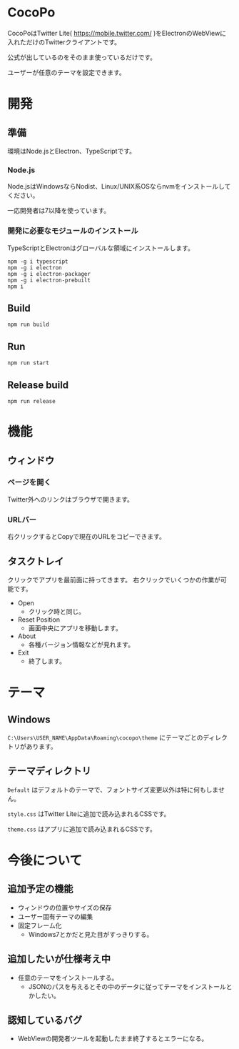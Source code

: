 # CocoPo

CocoPoはTwitter Lite( https://mobile.twitter.com/ )をElectronのWebViewに入れただけのTwitterクライアントです。

公式が出しているのをそのまま使っているだけです。

ユーザーが任意のテーマを設定できます。

# 開発

## 準備

環境はNode.jsとElectron、TypeScriptです。

### Node.js

Node.jsはWindowsならNodist、Linux/UNIX系OSならnvmをインストールしてください。

一応開発者は7以降を使っています。

### 開発に必要なモジュールのインストール

TypeScriptとElectronはグローバルな領域にインストールします。

```
npm -g i typescript
npm -g i electron
npm -g i electron-packager
npm -g i electron-prebuilt
npm i
```

## Build

```
npm run build
```

## Run

```
npm run start
```

## Release build

```
npm run release
```

# 機能

## ウィンドウ

### ページを開く

Twitter外へのリンクはブラウザで開きます。

### URLバー

右クリックするとCopyで現在のURLをコピーできます。

## タスクトレイ

クリックでアプリを最前面に持ってきます。
右クリックでいくつかの作業が可能です。

* Open
    * クリック時と同じ。
* Reset Position
    * 画面中央にアプリを移動します。
* About
    * 各種バージョン情報などが見れます。
* Exit
    * 終了します。

# テーマ

## Windows

`C:\Users\USER_NAME\AppData\Roaming\cocopo\theme` にテーマごとのディレクトリがあります。

## テーマディレクトリ

`Default` はデフォルトのテーマで、フォントサイズ変更以外は特に何もしません。

`style.css` はTwitter Liteに追加で読み込まれるCSSです。

`theme.css` はアプリに追加で読み込まれるCSSです。

# 今後について

## 追加予定の機能

* ウィンドウの位置やサイズの保存
* ユーザー固有テーマの編集
* 固定フレーム化
    * Windows7とかだと見た目がすっきりする。

## 追加したいが仕様考え中

* 任意のテーマをインストールする。
    * JSONのパスを与えるとその中のデータに従ってテーマをインストールとかしたい。

## 認知しているバグ

* WebViewの開発者ツールを起動したまま終了するとエラーになる。
